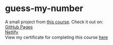 # guess-my-number
A small project from [this course](https://www.udemy.com/course/the-complete-javascript-course/). Check it out on: <br>
[GitHub Pages](https://dzaandry.github.io/guess-my-number/) <br>
[Netlify](https://guess-my-number-andrey.netlify.app/) <br>
View my certificate for completing this course [here](https://www.udemy.com/certificate/UC-f398cadd-3fdd-46da-8a10-a7e42ab046ed/)
